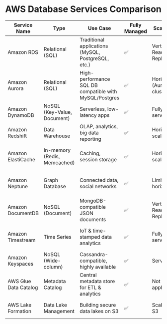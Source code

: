 # AWS Database Services Comparison

| Service Name           | Type                | Use Case                                     | Fully Managed | Scalability         | Storage Model         | Best For                                |
|------------------------|---------------------|-----------------------------------------------|----------------|----------------------|------------------------|-------------------------------------------|
| Amazon RDS             | Relational (SQL)    | Traditional applications (MySQL, PostgreSQL, etc.) | ✅             | Vertical & Read Replicas | Tables, Rows          | Web apps, ERP, CRM systems               |
| Amazon Aurora          | Relational (SQL)    | High-performance SQL DB compatible with MySQL/Postgres | ✅         | Horizontal (Aurora clusters) | Tables, Rows        | Enterprise apps, SaaS products          |
| Amazon DynamoDB        | NoSQL (Key-Value, Document) | Serverless, low-latency apps              | ✅             | Fully serverless      | Key-value/JSON         | Gaming, IoT, mobile apps                |
| Amazon Redshift        | Data Warehouse      | OLAP, analytics, big data reporting            | ✅             | Horizontally scalable | Columnar              | BI tools, dashboards, analytics          |
| Amazon ElastiCache     | In-memory (Redis, Memcached) | Caching, session storage                  | ✅             | Horizontally scalable | In-memory key-value    | Real-time caching, gaming leaderboards  |
| Amazon Neptune         | Graph Database      | Connected data, social networks                | ✅             | Limited horizontal     | Graph (property, RDF)  | Fraud detection, knowledge graphs       |
| Amazon DocumentDB      | NoSQL (Document)    | MongoDB-compatible JSON documents             | ✅             | Vertical & Read Replicas | JSON documents     | Content mgmt., catalogs, user profiles  |
| Amazon Timestream      | Time Series         | IoT & time-stamped data analytics              | ✅             | Fully serverless      | Time-series            | IoT telemetry, DevOps metrics           |
| Amazon Keyspaces       | NoSQL (Wide-column) | Cassandra-compatible, highly available         | ✅             | Serverless            | Wide-column            | Real-time data feeds, logs              |
| AWS Glue Data Catalog  | Metadata Catalog    | Central metadata store for ETL & analytics     | ✅             | Not applicable        | Metadata               | Data lakes, ETL workflows               |
| AWS Lake Formation     | Data Lake Management| Building secure data lakes on S3               | ✅             | Scales with S3         | Object storage         | Big data governance & ingestion         |

